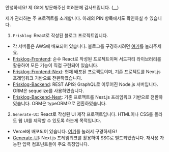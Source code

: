 안녕하세요! 제 Git에 방문해주신 여러분께 감사드립니다. (__)

제가 관리하는 주 프로젝트를 소개합니다. 아래의 PIN 항목에서도 확인하실 수 있습니다.

1. `Frisklog`: React로 작성된 블로그 프로젝트입니다.
- 각 서버들은 AWS에 배포되어 있습니다. 블로그를 구경하시려면 [여기](https://frisklog.site/)를 눌러주세요.
- [Frisklog-Frontend](https://github.com/donghoon4907/frisklog): 순수 React로 작성된 프로젝트이며 서드파티 라이브러리를 활용하여 모든 기능이 직접 구현되어 있습니다.
- [Frisklog-Frontend-Next](https://github.com/donghoon4907/frisklog-next): 현재 배포된 프로젝트이며, 기존 프로젝트를 Next.js 프레임워크 기반으로 전환하였습니다. 
- [Frisklog-Backend](https://github.com/donghoon4907/frisklog-server): REST API와 GraphQL로 이루어진 Node.js 서버입니다. ORM은 sequelize를 사용하였습니다.
- [Frisklog-Backend-Nest](https://github.com/donghoon4907/frisklog-nest-server): 기존 프로젝트를 Nest.js 프레임워크 기반으로 전환하였습니다. ORM은 typeORM으로 전환하였습니다.

2. `Generate-UI`: React로 작성된 UI 제작 프로젝트입니다. HTML이나 CSS를 몰라도 웹 UI를 제작할 수 있도록 하는게 목적입니다. 
- Vercel에 배포되어 있습니다. [여기](https://generate-ui.vercel.app/)를 눌러서 구경하세요!
- [Generate-UI](https://github.com/donghoon4907/generate-ui): Next.js 프레임워크를 활용하여 SSG로 빌드되었습니다. 재사용 가능한 입력 컴포넌트들이 주요 특징입니다. 
